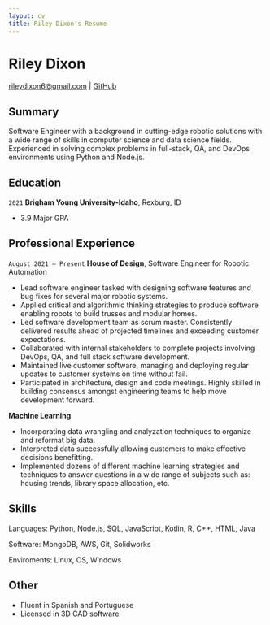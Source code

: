 ```yaml
---
layout: cv
title: Riley Dixon's Resume
---
```

# Riley Dixon


<div id="webaddress">
<a href="rileydixon6@gmail.com">rileydixon6@gmail.com</a>
| <a href="https://github.com/rileydixon6">GitHub</a>
</div>


<!-- https://www.monique.tech/the-art-of-markdown -->
## Summary
Software Engineer with a background in cutting-edge robotic solutions with a wide range of skills in computer 
science and data science fields. Experienced in solving complex problems in full-stack, QA, and DevOps 
environments using Python and Node.js.


## Education

`2021`
__Brigham Young University-Idaho__, Rexburg, ID

- 3.9 Major GPA


## Professional Experience

`August 2021 – Present`
__House of Design__, Software Engineer for Robotic Automation

- Lead software engineer tasked with designing software features and bug fixes for several major robotic systems.
- Applied critical and algorithmic thinking strategies to produce software enabling robots to build trusses and modular homes.
- Led software development team as scrum master. Consistently delivered results ahead of projected timelines and exceeding customer expectations.
- Collaborated with internal stakeholders to complete projects involving DevOps, QA, and full stack software development.
- Maintained live customer software, managing and deploying regular updates to customer systems on time without fail.
- Participated in architecture, design and code meetings.  Highly skilled in building consensus amongst engineering teams to help move development forward.

__Machine Learning__

- Incorporating data wrangling and analyzation techniques to organize and reformat big data.
- Interpreted data successfully allowing customers to make effective decisions benefitting.
- Implemented dozens of different machine learning strategies and techniques to answer questions in a wide range of subjects such as: housing trends, library space allocation, etc.


## Skills

Languages: Python, Node.js, SQL, JavaScript, Kotlin, R, C++, HTML, Java

Software: MongoDB, AWS, Git, Solidworks

Enviroments: Linux, OS, Windows




## Other

- Fluent in Spanish and Portuguese
- Licensed in 3D CAD software


<!-- ### Footer

Last updated: December 2020 -->


